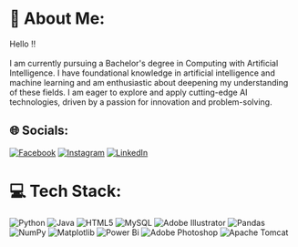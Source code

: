 # 💫 About Me:
Hello !!<br><br>I am currently pursuing a Bachelor's degree in Computing with Artificial Intelligence. I have foundational knowledge in artificial intelligence and machine learning and am enthusiastic about deepening my understanding of these fields. I am eager to explore and apply cutting-edge AI technologies, driven by a passion for innovation and problem-solving.


## 🌐 Socials:
[![Facebook](https://img.shields.io/badge/Facebook-%231877F2.svg?logo=Facebook&logoColor=white)](https://facebook.com/aarjin.gorkhali) [![Instagram](https://img.shields.io/badge/Instagram-%23E4405F.svg?logo=Instagram&logoColor=white)](https://instagram.com/aarjingorkhali) [![LinkedIn](https://img.shields.io/badge/LinkedIn-%230077B5.svg?logo=linkedin&logoColor=white)](https://linkedin.com/in/aarjin-gorkhali) 

# 💻 Tech Stack:
![Python](https://img.shields.io/badge/python-3670A0?style=for-the-badge&logo=python&logoColor=ffdd54) ![Java](https://img.shields.io/badge/java-%23ED8B00.svg?style=for-the-badge&logo=openjdk&logoColor=white) ![HTML5](https://img.shields.io/badge/html5-%23E34F26.svg?style=for-the-badge&logo=html5&logoColor=white) ![MySQL](https://img.shields.io/badge/mysql-4479A1.svg?style=for-the-badge&logo=mysql&logoColor=white) ![Adobe Illustrator](https://img.shields.io/badge/adobe%20illustrator-%23FF9A00.svg?style=for-the-badge&logo=adobe%20illustrator&logoColor=white) ![Pandas](https://img.shields.io/badge/pandas-%23150458.svg?style=for-the-badge&logo=pandas&logoColor=white) ![NumPy](https://img.shields.io/badge/numpy-%23013243.svg?style=for-the-badge&logo=numpy&logoColor=white) ![Matplotlib](https://img.shields.io/badge/Matplotlib-%23ffffff.svg?style=for-the-badge&logo=Matplotlib&logoColor=black) ![Power Bi](https://img.shields.io/badge/power_bi-F2C811?style=for-the-badge&logo=powerbi&logoColor=black) ![Adobe Photoshop](https://img.shields.io/badge/adobe%20photoshop-%2331A8FF.svg?style=for-the-badge&logo=adobe%20photoshop&logoColor=white) ![Apache Tomcat](https://img.shields.io/badge/apache%20tomcat-%23F8DC75.svg?style=for-the-badge&logo=apache-tomcat&logoColor=black)


<!-- Proudly created with GPRM ( https://gprm.itsvg.in ) -->
